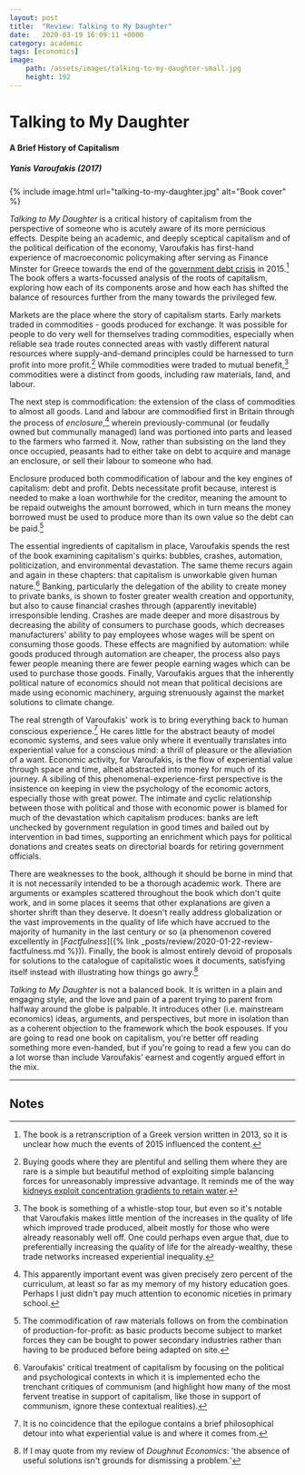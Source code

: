 ```yaml
---
layout: post
title:  "Review: Talking to My Daughter"
date:   2020-03-19 16:09:11 +0000
category: academic
tags: [economics]
image: 
    path: /assets/images/talking-to-my-daughter-small.jpg
    height: 192
---
```


# Talking to My Daughter
#### A Brief History of Capitalism
##### Yanis Varoufakis (2017)

{% include image.html url="talking-to-my-daughter.jpg" alt="Book cover" %}

_Talking to My Daughter_ is a critical history of capitalism from the perspective of someone who is acutely aware of its more pernicious effects. Despite being an academic, and deeply sceptical capitalism and of the political deification of the economy, Varoufakis has first-hand experience of macroeconomic policymaking after serving as Finance Minster for Greece towards the end of the [government debt crisis](https://en.wikipedia.org/wiki/Greek_government-debt_crisis) in 2015.[^1] The book offers a warts-focussed analysis of the roots of capitalism, exploring how each of its components arose and how each has shifted the balance of resources further from the many towards the privileged few. 

Markets are the place where the story of capitalism starts. Early markets traded in commodities - goods produced for exchange. It was possible for people to do very well for themselves trading commodities, especially when reliable sea trade routes connected areas with vastly different natural resources where supply-and-demand principles could be harnessed to turn profit into more profit.[^2] While commodities were traded to mutual benefit,[^3] commodities were a distinct from goods, including raw materials, land, and labour. 

The next step is commodification: the extension of the class of commodities to almost all goods. Land and labour are commodified first in Britain through the process of _enclosure_,[^4] wherein previously-communal (or feudally owned but communally managed) land was portioned into parts and leased to the farmers who farmed it. Now, rather than subsisting on the land they once occupied, peasants had to either take on debt to acquire and manage an enclosure, or sell their labour to someone who had.

Enclosure produced both commodification of labour and the key engines of capitalism: debt and profit. Debts necessitate profit because, interest is needed to make a loan worthwhile for the creditor, meaning the amount to be repaid outweighs the amount borrowed, which in turn means the money borrowed must be used to produce more than its own value so the debt can be paid.[^5]

The essential ingredients of capitalism in place, Varoufakis spends the rest of the book examining capitalism's quirks: bubbles, crashes, automation, politicization, and environmental devastation. The same theme recurs again and again in these chapters: that capitalism is unworkable given human nature.[^6] Banking, particularly the delegation of the ability to create money to private banks, is shown to foster greater wealth creation and opportunity, but also to cause financial crashes through (apparently inevitable) irresponsible lending. Crashes are made deeper and more disastrous by decreasing the ability of consumers to purchase goods, which decreases manufacturers' ability to pay employees whose wages will be spent on consuming those goods. These effects are magnified by automation: while goods produced through automation are cheaper, the process also pays fewer people meaning there are fewer people earning wages which can be used to purchase those goods. Finally, Varoufakis argues that the inherently political nature of economics should not mean that political decisions are made using economic machinery, arguing strenuously against the market solutions to climate change.

The real strength of Varoufakis' work is to bring everything back to human conscious experience.[^7] He cares little for the abstract beauty of model economic systems, and sees value only where it eventually translates into experiential value for a conscious mind: a thrill of pleasure or the alleviation of a want. Economic activity, for Varoufakis, is the flow of experiential value through space and time, albeit abstracted into money for much of its journey. A sibiling of this phenomenal-experience-first perspective is the insistence on keeping in view the psychology of the economic actors, especially those with great power. The intimate and cyclic relationship between those with political and those with economic power is blamed for much of the devastation which capitalism produces: banks are left unchecked by government regulation in good times and bailed out by intervention in bad times, supporting an enrichment which pays for political donations and creates seats on directorial boards for retiring government officials. 

There are weaknesses to the book, although it should be borne in mind that it is not necessarily intended to be a thorough academic work. There are arguments or examples scattered throughout the book which don't quite work, and in some places it seems that other explanations are given a shorter shrift than they deserve. It doesn't really address globalization or the vast improvements in the quality of life which have accrued to the majority of humanity in the last century or so (a phenomenon covered excellently in [_Factfulness_]({% link _posts/review/2020-01-22-review-factfulness.md %})). Finally, the book is almost entirely devoid of proposals for solutions to the catalogue of capitalistic woes it documents, satisfying itself instead with illustrating how things go awry.[^8]

_Talking to My Daughter_ is not a balanced book. It is written in a plain and engaging style, and the love and pain of a parent trying to parent from halfway around the globe is palpable. It introduces other (i.e. mainstream economics) ideas, arguments, and perspectives, but more in isolation than as a coherent objection to the framework which the book espouses. If you are going to read one book on capitalism, you're better off reading something more even-handed, but if you're going to read a few you can do a lot worse than include Varoufakis' earnest and cogently argued effort in the mix.

---
## Notes

[^1]: The book is a retranscription of a Greek version written in 2013, so it is unclear how much the events of 2015 influenced the content. 

[^2]: Buying goods where they are plentiful and selling them where they are rare is a simple but beautiful method of exploiting simple balancing forces for unreasonably impressive advantage. It reminds me of the way [kidneys exploit concentration gradients to retain water](https://en.wikipedia.org/wiki/Loop_of_Henle).

[^3]: The book is something of a whistle-stop tour, but even so it's notable that Varoufakis makes little mention of the increases in the quality of life which improved trade produced, albeit mostly for those who were already reasonably well off. One could perhaps even argue that, due to preferentially increasing the quality of life for the already-wealthy, these trade networks increased experiential inequality.

[^4]: This apparently important event was given precisely zero percent of the curriculum, at least so far as my memory of my history education goes. Perhaps I just didn't pay much attention to economic niceties in primary school.

[^5]: The commodification of raw materials follows on from the combination of production-for-profit: as basic products become subject to market forces they can be bought to power secondary industries rather than having to be produced before being adapted on site. 

[^6]: Varoufakis' critical treatment of capitalism by focusing on the political and psychological contexts in which it is implemented echo the trenchant critiques of communism (and highlight how many of the most fervent treatise in support of capitalism, like those in support of communism, ignore these contextual realities).

[^7]: It is no coincidence that the epilogue contains a brief philosophical detour into what experiential value is and where it comes from.

[^8]: If I may quote from my review of _Doughnut Economics_: 'the absence of useful solutions isn't grounds for dismissing a problem.'